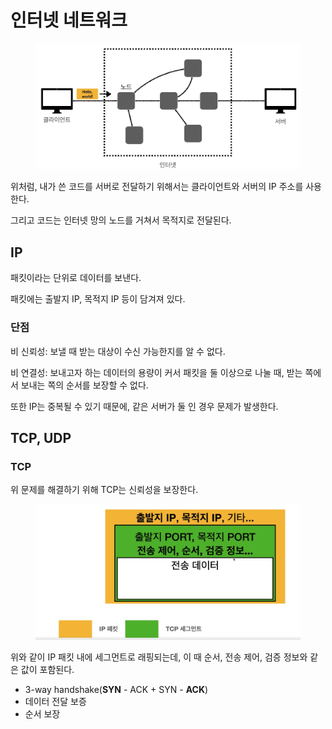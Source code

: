 # 인터넷 네트워크

<figure><img src="../../.gitbook/assets/image (2).png" alt=""><figcaption></figcaption></figure>

위처럼, 내가 쓴 코드를 서버로 전달하기 위해서는 클라이언트와 서버의 IP 주소를 사용한다.

그리고 코드는 인터넷 망의 노드를 거쳐서 목적지로 전달된다.

## IP

패킷이라는 단위로 데이터를 보낸다.

패킷에는 출발지 IP, 목적지 IP 등이 담겨져 있다.

### 단점

비 신뢰성: 보낼 때 받는 대상이 수신 가능한지를 알 수 없다.

비 연결성: 보내고자 하는 데이터의 용량이 커서 패킷을 둘 이상으로 나눌 때, 받는 쪽에서 보내는 쪽의 순서를 보장할 수 없다.

또한 IP는 중복될 수 있기 때문에, 같은 서버가 둘 인 경우 문제가 발생한다.

## TCP, UDP

### TCP

위 문제를 해결하기 위해 TCP는 신뢰성을 보장한다.

<figure><img src="../../.gitbook/assets/image (3).png" alt=""><figcaption></figcaption></figure>

위와 같이 IP 패킷 내에 세그먼트로 래핑되는데, 이 때 순서, 전송 제어, 검증 정보와 같은 값이 포함된다.

* 3-way handshake(**SYN** - ACK + SYN - **ACK**)
* 데이터 전달 보증
* 순서 보장






